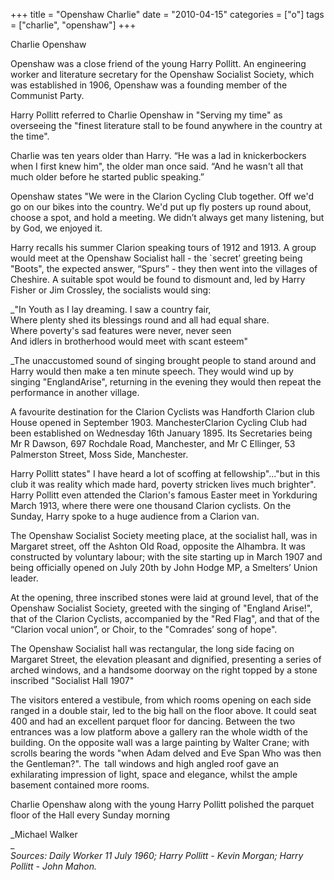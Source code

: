 +++
title = "Openshaw Charlie"
date = "2010-04-15"
categories = ["o"]
tags = ["charlie", "openshaw"]
+++

Charlie Openshaw  
  
Openshaw was a close friend of the young Harry Pollitt. An engineering worker and literature secretary for the Openshaw Socialist Society, which was established in 1906, Openshaw was a founding member of the Communist Party.  
  
Harry Pollitt referred to Charlie Openshaw in "Serving my time" as overseeing the "finest literature stall to be found anywhere in the country at the time".  
  
Charlie was ten years older than Harry. “He was a lad in knickerbockers when I first knew him", the older man once said. “And he wasn't all that much older before he started public speaking.”  
  
Openshaw states "We were in the Clarion Cycling Club together. Off we'd go on our bikes into the country. We'd put up fly posters up round about, choose a spot, and hold a meeting. We didn’t always get many listening, but by God, we enjoyed it.  
  
Harry recalls his summer Clarion speaking tours of 1912 and 1913. A group would meet at the Openshaw Socialist hall - the \`secret’ greeting being "Boots", the expected answer, “Spurs” - they then went into the villages of Cheshire. A suitable spot would be found to dismount and, led by Harry Fisher or Jim Crossley, the socialists would sing:  
  
_"In Youth as I lay dreaming. I saw a country fair,  
Where plenty shed its blessings round and all had equal share.  
Where poverty's sad features were never, never seen  
And idlers in brotherhood would meet with scant esteem"  
  
_The unaccustomed sound of singing brought people to stand around and Harry would then make a ten minute speech. They would wind up by singing "EnglandArise", returning in the evening they would then repeat the performance in another village.  
  
A favourite destination for the Clarion Cyclists was Handforth Clarion club House opened in September 1903. ManchesterClarion Cycling Club had been established on Wednesday 16th January 1895. Its Secretaries being Mr R Dawson, 697 Rochdale Road, Manchester, and Mr C Ellinger, 53 Palmerston Street, Moss Side, Manchester.   
  
Harry Pollitt states" I have heard a lot of scoffing at fellowship"..."but in this club it was reality which made hard, poverty stricken lives much brighter". Harry Pollitt even attended the Clarion's famous Easter meet in Yorkduring March 1913, where there were one thousand Clarion cyclists. On the Sunday, Harry spoke to a huge audience from a Clarion van.

The Openshaw Socialist Society meeting place, at the socialist hall, was in Margaret street, off the Ashton Old Road, opposite the Alhambra. It was constructed by voluntary labour; with the site starting up in March 1907 and being officially opened on July 20th by John Hodge MP, a Smelters’ Union leader.

At the opening, three inscribed stones were laid at ground level, that of the Openshaw Socialist Society, greeted with the singing of "England Arise!", that of the Clarion Cyclists, accompanied by the "Red Flag", and that of the “Clarion vocal union”, or Choir, to the "Comrades’ song of hope".  
  
The Openshaw Socialist hall was rectangular, the long side facing on Margaret Street, the elevation pleasant and dignified, presenting a series of arched windows, and a handsome doorway on the right topped by a stone inscribed "Socialist Hall 1907"  
  
The visitors entered a vestibule, from which rooms opening on each side ranged in a double stair, led to the big hall on the floor above. It could seat 400 and had an excellent parquet floor for dancing. Between the two entrances was a low platform above a gallery ran the whole width of the building. On the opposite wall was a large painting by Walter Crane; with scrolls bearing the words "when Adam delved and Eve Span Who was then the Gentleman?". The  tall windows and high angled roof gave an exhilarating impression of light, space and elegance, whilst the ample basement contained more rooms.  
  
Charlie Openshaw along with the young Harry Pollitt polished the parquet floor of the Hall every Sunday morning   
  
_Michael Walker  
_  
_Sources: Daily Worker 11 July 1960; Harry Pollitt - Kevin Morgan; Harry Pollitt - John Mahon._
